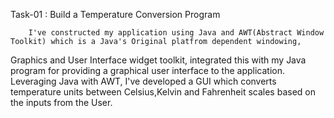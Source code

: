 Task-01 : Build a Temperature Conversion Program

        I've constructed my application using Java and AWT(Abstract Window Toolkit) which is a Java's Original platfrom dependent windowing, 
Graphics and User Interface widget toolkit, integrated this with my Java program for providing a graphical user interface to the application. 
Leveraging Java with AWT, I've developed a GUI which converts temperature units between Celsius,Kelvin and Fahrenheit scales based on the inputs from the User.
